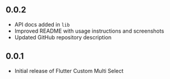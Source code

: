 ## 0.0.2
- API docs added in `lib`
- Improved README with usage instructions and screenshots
- Updated GitHub repository description

## 0.0.1
- Initial release of Flutter Custom Multi Select
